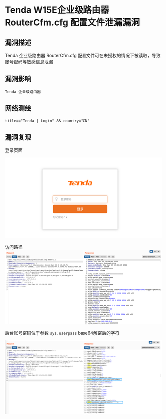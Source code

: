 # 

# Tenda W15E企业级路由器 RouterCfm.cfg 配置文件泄漏漏洞

## 漏洞描述

Tenda 企业级路由器 RouterCfm.cfg 配置文件可在未授权的情况下被读取，导致账号密码等敏感信息泄漏

## 漏洞影响

```
Tenda 企业级路由器
```

## 网络测绘

```
title=="Tenda | Login" && country="CN"
```

## 漏洞复现

登录页面

![image-20220519181331832](./images/202205191813876.png)

访问路径![image-20220519181508329](./images/202205191815422.png)

后台账号密码位于参数 `sys.userpass` base64解密后的字符

![image-20220519181456848](./images/202205191814923.png)
